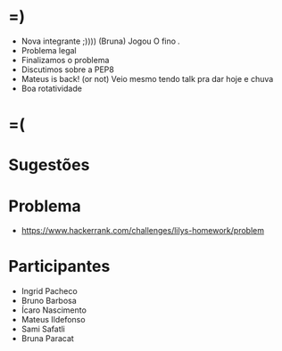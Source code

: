 =)
==

- Nova integrante ;)))) (Bruna) Jogou O fino *.*
- Problema legal
- Finalizamos o problema
- Discutimos sobre a PEP8
- Mateus is back! (or not) Veio mesmo tendo talk pra dar hoje e chuva
- Boa rotatividade

=(
==

Sugestões
=========

Problema
========

- https://www.hackerrank.com/challenges/lilys-homework/problem

Participantes
=============

- Ingrid Pacheco
- Bruno Barbosa
- Ícaro Nascimento
- Mateus Ildefonso
- Sami Safatli
- Bruna Paracat